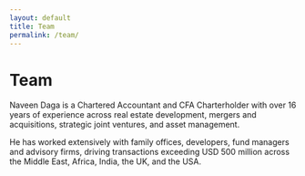 ```yaml
---
layout: default
title: Team
permalink: /team/
---
```


# Team 

Naveen Daga is a Chartered Accountant and CFA Charterholder with over 16 years of experience across real estate development, mergers and acquisitions, strategic joint ventures, and asset management. 

He has worked extensively with family offices, developers, fund managers and advisory firms, driving transactions exceeding USD 500 million across the Middle East, Africa, India, the UK, and the USA.
